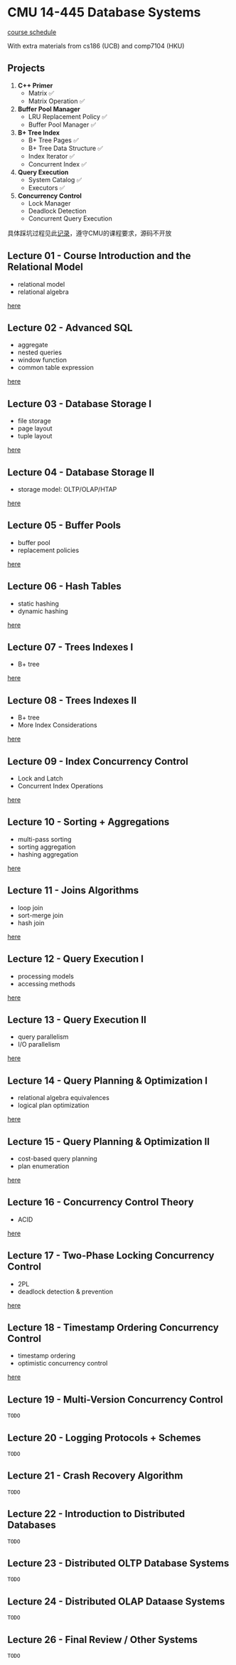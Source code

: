 # CMU 14-445 Database Systems

[course schedule](https://15445.courses.cs.cmu.edu/fall2020/schedule.html)

With extra materials from cs186 (UCB) and comp7104 (HKU)

## Projects

1. **C++ Primer**
   - Matrix ✅
   - Matrix Operation ✅
2. **Buffer Pool Manager**
   - LRU Replacement Policy ✅
   - Buffer Pool Manager ✅
3. **B+ Tree Index**
   - B+ Tree Pages ✅
   - B+ Tree Data Structure ✅
   - Index Iterator ✅
   - Concurrent Index ✅
4. **Query Execution**
   - System Catalog ✅
   - Executors ✅
5. **Concurrency Control**
   - Lock Manager
   - Deadlock Detection
   - Concurrent Query Execution

具体踩坑过程见此[记录](Project.md)，遵守CMU的课程要求，源码不开放

## Lecture 01 - Course Introduction and the Relational Model

- relational model
- relational algebra

[here](01.Relational.md)

## Lecture 02 - Advanced SQL

- aggregate
- nested queries
- window function
- common table expression

[here](02.Advanced_SQL.md)

## Lecture 03 - Database Storage I

- file storage
- page layout
- tuple layout

[here](03.Storage_I.md)

## Lecture 04 - Database Storage II

- storage model: OLTP/OLAP/HTAP

[here](04.Storage_II.md)

## Lecture 05 - Buffer Pools

- buffer pool
- replacement policies

[here](05.Buffer_Pools.md)

## Lecture 06 - Hash Tables

- static hashing
- dynamic hashing

[here](06.Hash_Tables.md)

## Lecture 07 - Trees Indexes I

- B+ tree

[here](07.Tree_Indexes_I.md)

## Lecture 08 - Trees Indexes II

- B+ tree
- More Index Considerations

[here](08.Tree_Indexes_II.md)

## Lecture 09 - Index Concurrency Control

- Lock and Latch
- Concurrent Index Operations

[here](09.Index_Concurrency_Control.md)

## Lecture 10 - Sorting + Aggregations

- multi-pass sorting
- sorting aggregation
- hashing aggregation

[here](10.Sorting_Aggregation.md)

## Lecture 11 - Joins Algorithms

- loop join
- sort-merge join
- hash join

[here](11.Join_Algorithms.md)

## Lecture 12 - Query Execution I

- processing models
- accessing methods

[here](12.Query_Execution_I.md)

## Lecture 13 - Query Execution II

- query parallelism
- I/O parallelism

[here](13.Query_Execution_II.md)

## Lecture 14 - Query Planning & Optimization I

- relational algebra equivalences
- logical plan optimization

[here](14.Query_Planning_I.md)

## Lecture 15 - Query Planning & Optimization II

- cost-based query planning
- plan enumeration

[here](15.Query_Planning_II.md)

## Lecture 16 - Concurrency Control Theory

- ACID

[here](16.Concurrency_Control.md)

## Lecture 17 - Two-Phase Locking Concurrency Control

- 2PL
- deadlock detection & prevention

[here](17.Two_Phase_Locking.md)

## Lecture 18 - Timestamp Ordering Concurrency Control

- timestamp ordering
- optimistic concurrency control

[here](18.Timestamp_Ordering.md)

## Lecture 19 - Multi-Version Concurrency Control

`TODO`

## Lecture 20 - Logging Protocols + Schemes

`TODO`

## Lecture 21 - Crash Recovery Algorithm

`TODO`

## Lecture 22 - Introduction to Distributed Databases

`TODO`

## Lecture 23 - Distributed OLTP Database Systems

`TODO`

## Lecture 24 - Distributed OLAP Dataase Systems

`TODO`

## Lecture 26 - Final Review / Other Systems

`TODO`
